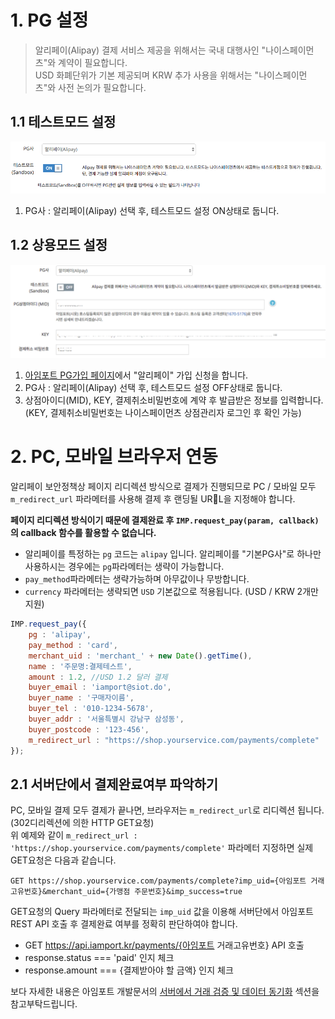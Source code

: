 # 1. PG 설정  

> 알리페이(Alipay) 결제 서비스 제공을 위해서는 국내 대행사인 "나이스페이먼츠"와 계약이 필요합니다.   
> USD 화폐단위가 기본 제공되며 KRW 추가 사용을 위해서는 "나이스페이먼츠"와 사전 논의가 필요합니다.

## 1.1 테스트모드 설정  

![알리페이-아임포트 시스템 설정](screenshot/alipay-sandbox.png)

1. PG사 : 알리페이(Alipay) 선택 후, 테스트모드 설정 ON상태로 둡니다. 

## 1.2 상용모드 설정  

![알리페이-아임포트 시스템 설정](screenshot/alipay-production.png)

1. [아임포트 PG가입 페이지](http://www.iamport.kr)에서 "알리페이" 가입 신청을 합니다. 
2. PG사 : 알리페이(Alipay) 선택 후, 테스트모드 설정 OFF상태로 둡니다. 
3. 상점아이디(MID), KEY, 결제취소비밀번호에 계약 후 발급받은 정보를 입력합니다. (KEY, 결제취소비밀번호는 나이스페이먼츠 상점관리자 로그인 후 확인 가능)


# 2. PC, 모바일 브라우저 연동  


알리페이 보안정책상 페이지 리디렉션 방식으로 결제가 진행되므로 PC / 모바일 모두 `m_redirect_url` 파라메터를 사용해 결제 후 랜딩될 URL을 지정해야 합니다. 

**페이지 리디렉션 방식이기 때문에 결제완료 후 `IMP.request_pay(param, callback)`의 callback 함수를 활용할 수 없습니다.**  

- 알리페이를 특정하는 `pg` 코드는 `alipay` 입니다. 알리페이를 "기본PG사"로 하나만 사용하시는 경우에는 `pg`파라메터는 생략이 가능합니다. 
- `pay_method`파라메터는 생략가능하며 아무값이나 무방합니다.  
- `currency` 파라메터는 생략되면 `USD` 기본값으로 적용됩니다. (USD / KRW 2개만 지원)


```javascript
IMP.request_pay({
    pg : 'alipay',
    pay_method : 'card',
    merchant_uid : 'merchant_' + new Date().getTime(),
    name : '주문명:결제테스트',
    amount : 1.2, //USD 1.2 달러 결제
    buyer_email : 'iamport@siot.do',
    buyer_name : '구매자이름',
    buyer_tel : '010-1234-5678',
    buyer_addr : '서울특별시 강남구 삼성동',
    buyer_postcode : '123-456',
    m_redirect_url : "https://shop.yourservice.com/payments/complete"
});
```

## 2.1 서버단에서 결제완료여부 파악하기  

PC, 모바일 결제 모두 결제가 끝나면, 브라우저는 `m_redirect_url`로 리디렉션 됩니다. (302디리렉션에 의한 HTTP GET요청)  
위 예제와 같이 `m_redirect_url : 'https://shop.yourservice.com/payments/complete'` 파라메터 지정하면 실제 GET요청은 다음과 같습니다. 

```
GET https://shop.yourservice.com/payments/complete?imp_uid={아임포트 거래고유번호}&merchant_uid={가맹점 주문번호}&imp_success=true
```

GET요청의 Query 파라메터로 전달되는 `imp_uid` 값을 이용해 서버단에서 아임포트 REST API 호출 후 결제완료 여부를 정확히 판단하여야 합니다.  

- GET https://api.iamport.kr/payments/{아임포트 거래고유번호} API 호출
- response.status === 'paid' 인지 체크
- response.amount === {결제받아야 할 금액} 인지 체크

보다 자세한 내용은 아임포트 개발문서의 [서버에서 거래 검증 및 데이터 동기화](https://docs.iamport.kr/implementation/payment#server-side-logic) 섹션을 참고부탁드립니다.  